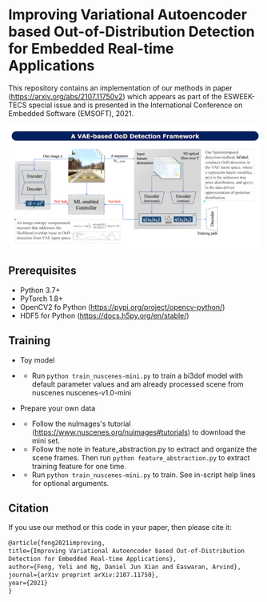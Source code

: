 # Improving Variational Autoencoder based Out-of-Distribution Detection for Embedded Real-time Applications

This repository contains an implementation of our methods in paper (https://arxiv.org/abs/2107.11750v2) which appears as part of the ESWEEK-TECS special issue and is presented in the International Conference on Embedded Software (EMSOFT), 2021.

<center><img class="center" width="700" src="image.png"></center>



## Prerequisites
* Python 3.7+
* PyTorch 1.8+ 
* OpenCV2 fo Python (https://pypi.org/project/opencv-python/)
* HDF5 for Python (https://docs.h5py.org/en/stable/)


## Training 
* Toy model
* * Run `python train_nuscenes-mini.py` to train a bi3dof model with default parameter values and am already processed scene from nuscenes nuscenes-v1.0-mini

* Prepare your own data
* * Follow the nuImages's tutorial (https://www.nuscenes.org/nuimages#tutorials) to download the mini set. 
* * Follow the note in feature_abstraction.py to extract and organize the scene frames. Then run `python feature_abstraction.py` to extract training feature for one time. 
* * Run `python train_nuscenes-mini.py` to train. See in-script help lines for optional arguments.



## Citation

If you use our method or this code in your paper, then please cite it:
```
@article{feng2021improving,
title={Improving Variational Autoencoder based Out-of-Distribution Detection for Embedded Real-time Applications},
author={Feng, Yeli and Ng, Daniel Jun Xian and Easwaran, Arvind},
journal={arXiv preprint arXiv:2107.11750},
year={2021}
}
```
